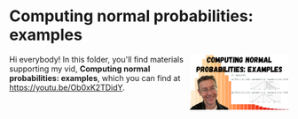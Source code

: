 # Computing normal probabilities: examples
[<img src="normal_probs thumb.png" align="right" height="100" />](<https://youtu.be/Ob0xK2TDidY>)

Hi everybody! In this folder, you'll find materials supporting my vid, **Computing normal probabilities: examples**, which you can find at <https://youtu.be/Ob0xK2TDidY>. 

